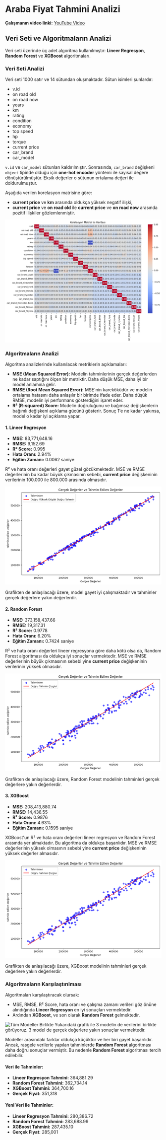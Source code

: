 # Araba Fiyat Tahmini Analizi

**Çalışmanın video linki:** [YouTube Video](https://www.youtube.com/watch?v=xmD_rws08qM&t=2s)

## Veri Seti ve Algoritmaların Analizi

Veri seti üzerinde üç adet algoritma kullanılmıştır: **Lineer Regresyon**, **Random Forest** ve **XGBoost** algoritmaları.

### Veri Seti Analizi

Veri seti 1000 satır ve 14 sütundan oluşmaktadır. Sütun isimleri şunlardır:

- v.id  
- on road old  
- on road now  
- years  
- km  
- rating  
- condition  
- economy  
- top speed  
- hp  
- torque  
- current price  
- car_brand  
- car_model  

`v.id` ve `car_model` sütunları kaldırılmıştır. Sonrasında, `car_brand` değişkeni `object` tipinde olduğu için **one-hot encoder** yöntemi ile sayısal değere dönüştürülmüştür. Eksik değerler o sütunun ortalama değeri ile doldurulmuştur.

Aşağıda verilen korelasyon matrisine göre:
- **current price** ve **km** arasında oldukça yüksek negatif ilişki,
- **current price** ve **on road old** ile **current price** ve **on road now** arasında pozitif ilişkiler gözlemlenmiştir.

![Korelasyon](korelasyon.png)

### Algoritmaların Analizi

Algoritma analizlerinde kullanılacak metriklerin açıklamaları:

- **MSE (Mean Squared Error):** Modelin tahminlerinin gerçek değerlerden ne kadar saptığını ölçen bir metriktir. Daha düşük MSE, daha iyi bir model anlamına gelir.
- **RMSE (Root Mean Squared Error):** MSE'nin kareköküdür ve modelin ortalama hatasını daha anlaşılır bir birimde ifade eder. Daha düşük RMSE, modelin iyi performans gösterdiğini işaret eder.
- **R² (R-squared) Score:** Modelin doğruluğunu ve bağımsız değişkenlerin bağımlı değişkeni açıklama gücünü gösterir. Sonuç 1'e ne kadar yakınsa, model o kadar iyi açıklama yapar.

#### 1. Lineer Regresyon

- **MSE:** 83,771,648.16
- **RMSE:** 9,152.69
- **R² Score:** 0.995
- **Hata Oranı:** 2.94%
- **Eğitim Zamanı:** 0.0062 saniye

R² ve hata oranı değerleri gayet güzel gözükmektedir. MSE ve RMSE değerlerinin bu kadar büyük çıkmasının sebebi, **current price** değişkeninin verilerinin 100.000 ile 800.000 arasında olmasıdır.

![Lineer Regresyon](lineer_regresyon_grafik.png)

Grafikten de anlaşılacağı üzere, model gayet iyi çalışmaktadır ve tahminler gerçek değerlere yakın değerlerdir.

#### 2. Random Forest

- **MSE:** 373,158,437.66
- **RMSE:** 19,317.31
- **R² Score:** 0.9778
- **Hata Oranı:** 6.20%
- **Eğitim Zamanı:** 0.7424 saniye

R² ve hata oranı değerleri lineer regresyona göre daha kötü olsa da, Random Forest algoritması da oldukça iyi sonuçlar vermektedir. MSE ve RMSE değerlerinin büyük çıkmasının sebebi yine **current price** değişkeninin verilerinin yüksek olmasıdır.

![Random Forest](random_forest_grafik.png)

Grafikten de anlaşılacağı üzere, Random Forest modelinin tahminleri gerçek değerlere yakın değerlerdir.

#### 3. XGBoost

- **MSE:** 208,413,880.74
- **RMSE:** 14,436.55
- **R² Score:** 0.9876
- **Hata Oranı:** 4.63%
- **Eğitim Zamanı:** 0.1595 saniye

XGBoost'un R² ve hata oranı değerleri lineer regresyon ve Random Forest arasında yer almaktadır. Bu algoritma da oldukça başarılıdır. MSE ve RMSE değerlerinin yüksek olmasının sebebi yine **current price** değişkeninin yüksek değerler almasıdır.

![XGBoost](random_forest_grafik.png)

Grafikten de anlaşılacağı üzere, XGBoost modelinin tahminleri gerçek değerlere yakın değerlerdir.

### Algoritmaların Karşılaştırılması

Algoritmaları karşılaştıracak olursak:
- MSE, RMSE, R² Score, hata oranı ve çalışma zamanı verileri göz önüne alındığında **Lineer Regresyon** en iyi sonuçları vermektedir.
- Ardından **XGBoost**, ve son olarak **Random Forest** gelmektedir.

![Tüm Modeller Birlikte](tüm_algoritmalar_birlikte.png)
Yukarıdaki grafik ile 3 modelin de verilerini birlikte görüyoruz. 3 model de gerçek değerlere yakın sonuçlar vermektedir.
  
Modeller arasındaki farklar oldukça küçüktür ve her biri gayet başarılıdır. Ancak, rasgele verilerle yapılan tahminlerde **Random Forest** algoritması daha doğru sonuçlar vermiştir. Bu nedenle **Random Forest** algoritması tercih edilebilir.

#### Veri ile Tahminler:
- **Lineer Regresyon Tahmini:** 364,881.29
- **Random Forest Tahmini:** 362,734.14
- **XGBoost Tahmini:** 364,700.16
- **Gerçek Fiyat:** 351,318

#### Yeni Veri ile Tahminler:
- **Lineer Regresyon Tahmini:** 280,386.72
- **Random Forest Tahmini:** 283,688.99
- **XGBoost Tahmini:** 287,435.10
- **Gerçek Fiyat:** 285,001
